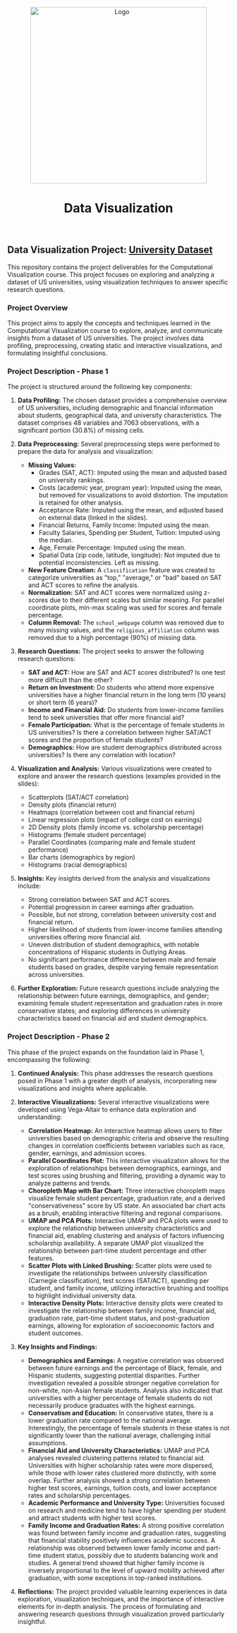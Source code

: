 <br />
<div align="center">
    <img src="https://www.opendatasoft.com/wp-content/uploads/2022/08/Blog-thumbnail.png" alt="Logo" width="400">
  </a>

  <h1 align="center">Data Visualization</h1>
  <br>
</div>

## Data Visualization Project: <a href="https://openml.org/search?type=data&id=42723&sort=runs&status=active"> University Dataset </a>

This repository contains the project deliverables for the Computational Visualization course.  This project focuses on exploring and analyzing a dataset of US universities, using visualization techniques to answer specific research questions.

### Project Overview

This project aims to apply the concepts and techniques learned in the Computational Visualization course to explore, analyze, and communicate insights from a dataset of US universities.  The project involves data profiling, preprocessing, creating static and interactive visualizations, and formulating insightful conclusions.

### Project Description - Phase 1

The project is structured around the following key components:

1. **Data Profiling:** The chosen dataset provides a comprehensive overview of US universities, including demographic and financial information about students, geographical data, and university characteristics. The dataset comprises 48 variables and 7063 observations, with a significant portion (30.8%) of missing cells.

2. **Data Preprocessing:**  Several preprocessing steps were performed to prepare the data for analysis and visualization:
    * **Missing Values:**
        * Grades (SAT, ACT): Imputed using the mean and adjusted based on university rankings.
        * Costs (academic year, program year): Imputed using the mean, but removed for visualizations to avoid distortion.  The imputation is retained for other analysis.
        * Acceptance Rate: Imputed using the mean, and adjusted based on external data (linked in the slides).
        * Financial Returns, Family Income: Imputed using the mean.
        * Faculty Salaries, Spending per Student, Tuition: Imputed using the median.
        * Age, Female Percentage: Imputed using the mean.
        * Spatial Data (zip code, latitude, longitude):  Not imputed due to potential inconsistencies. Left as missing.
    * **New Feature Creation:** A `classification` feature was created to categorize universities as "top," "average," or "bad" based on SAT and ACT scores to refine the analysis.
    * **Normalization:**  SAT and ACT scores were normalized using z-scores due to their different scales but similar meaning. For parallel coordinate plots, min-max scaling was used for scores and female percentage.
    * **Column Removal:** The `school_webpage` column was removed due to many missing values, and the `religious_affiliation` column was removed due to a high percentage (90%) of missing data.


3. **Research Questions:**  The project seeks to answer the following research questions:
    * **SAT and ACT:** How are SAT and ACT scores distributed? Is one test more difficult than the other?
    * **Return on Investment:**  Do students who attend more expensive universities have a higher financial return in the long term (10 years) or short term (6 years)?
    * **Income and Financial Aid:** Do students from lower-income families tend to seek universities that offer more financial aid?
    * **Female Participation:**  What is the percentage of female students in US universities? Is there a correlation between higher SAT/ACT scores and the proportion of female students?
    * **Demographics:** How are student demographics distributed across universities? Is there any correlation with location?

4. **Visualization and Analysis:** Various visualizations were created to explore and answer the research questions (examples provided in the slides):
    * Scatterplots (SAT/ACT correlation)
    * Density plots (financial return)
    * Heatmaps (correlation between cost and financial return)
    * Linear regression plots (impact of college cost on earnings)
    * 2D Density plots (family income vs. scholarship percentage)
    * Histograms (female student percentage)
    * Parallel Coordinates (comparing male and female student performance)
    * Bar charts (demographics by region)
    * Histograms (racial demographics)


5. **Insights:**  Key insights derived from the analysis and visualizations include:
    * Strong correlation between SAT and ACT scores.
    * Potential progression in career earnings after graduation.
    * Possible, but not strong, correlation between university cost and financial return.
    * Higher likelihood of students from lower-income families attending universities offering more financial aid.
    * Uneven distribution of student demographics, with notable concentrations of Hispanic students in Outlying Areas.
    * No significant performance difference between male and female students based on grades, despite varying female representation across universities.

6. **Further Exploration:** Future research questions include analyzing the relationship between future earnings, demographics, and gender; examining female student representation and graduation rates in more conservative states; and exploring differences in university characteristics based on financial aid and student demographics.

### Project Description - Phase 2

This phase of the project expands on the foundation laid in Phase 1, encompassing the following:

1. **Continued Analysis:**  This phase addresses the research questions posed in Phase 1 with a greater depth of analysis, incorporating new visualizations and insights where applicable.

2. **Interactive Visualizations:** Several interactive visualizations were developed using Vega-Altair to enhance data exploration and understanding:
    * **Correlation Heatmap:** An interactive heatmap allows users to filter universities based on demographic criteria and observe the resulting changes in correlation coefficients between variables such as race, gender, earnings, and admission scores.
    * **Parallel Coordinates Plot:** This interactive visualization allows for the exploration of relationships between demographics, earnings, and test scores using brushing and filtering, providing a dynamic way to analyze patterns and trends.
    * **Choropleth Map with Bar Chart:** Three interactive choropleth maps visualize female student percentage, graduation rate, and a derived "conservativeness" score by US state.  An associated bar chart acts as a brush, enabling interactive filtering and regional comparisons.
    * **UMAP and PCA Plots:**  Interactive UMAP and PCA plots were used to explore the relationship between university characteristics and financial aid, enabling clustering and analysis of factors influencing scholarship availability.  A separate UMAP plot visualized the relationship between part-time student percentage and other features.
    * **Scatter Plots with Linked Brushing:** Scatter plots were used to investigate the relationships between university classification (Carnegie classification), test scores (SAT/ACT), spending per student, and family income, utilizing interactive brushing and tooltips to highlight individual university data.
    * **Interactive Density Plots:**  Interactive density plots were created to investigate the relationship between family income, financial aid, graduation rate, part-time student status, and post-graduation earnings, allowing for exploration of socioeconomic factors and student outcomes.


3. **Key Insights and Findings:**

    * **Demographics and Earnings:**  A negative correlation was observed between future earnings and the percentage of Black, female, and Hispanic students, suggesting potential disparities.  Further investigation revealed a possible stronger negative correlation for non-white, non-Asian female students.  Analysis also indicated that universities with a higher percentage of female students do not necessarily produce graduates with the highest earnings.
    * **Conservatism and Education:** In conservative states, there is a lower graduation rate compared to the national average.  Interestingly, the percentage of female students in these states is not significantly lower than the national average, challenging initial assumptions.
    * **Financial Aid and University Characteristics:** UMAP and PCA analyses revealed clustering patterns related to financial aid.  Universities with higher scholarship rates were more dispersed, while those with lower rates clustered more distinctly, with some overlap.  Further analysis showed a strong correlation between higher test scores, earnings, tuition costs, and lower acceptance rates and scholarship percentages.
    * **Academic Performance and University Type:** Universities focused on research and medicine tend to have higher spending per student and attract students with higher test scores.
    * **Family Income and Graduation Rates:** A strong positive correlation was found between family income and graduation rates, suggesting that financial stability positively influences academic success.  A relationship was observed between lower family income and part-time student status, possibly due to students balancing work and studies.  A general trend showed that higher family income is inversely proportional to the level of upward mobility achieved after graduation, with some exceptions in top-ranked institutions.

4. **Reflections:** The project provided valuable learning experiences in data exploration, visualization techniques, and the importance of interactive elements for in-depth analysis.  The process of formulating and answering research questions through visualization proved particularly insightful.
